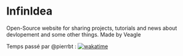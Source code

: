 
# InfinIdea
 Open-Source website for sharing projects, tutorials and news about devlopement and some other things.
 Made by Veagle

Temps passé par @pierrbt :
[![wakatime](https://wakatime.com/badge/user/b60346e3-4112-4270-ab0b-1721c3e4e7bd/project/bbaa5704-f6f6-4e7c-a93d-f7475b939a70.svg)](https://wakatime.com/badge/user/b60346e3-4112-4270-ab0b-1721c3e4e7bd/project/bbaa5704-f6f6-4e7c-a93d-f7475b939a70)